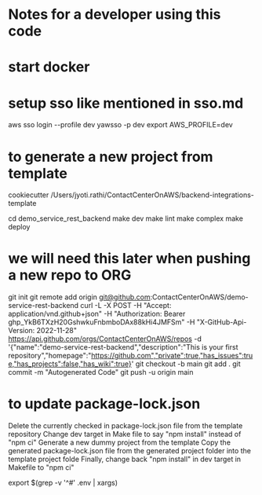 # Notes for a developer using this code

# start docker
# setup sso like mentioned in sso.md
aws sso login --profile dev
yawsso -p dev
export AWS_PROFILE=dev

# to generate a new project from template
cookiecutter /Users/jyoti.rathi/ContactCenterOnAWS/backend-integrations-template


cd demo_service_rest_backend
make dev
make lint
make complex
make deploy


# we will need this later when pushing a new repo to ORG
git init
git remote add origin git@github.com:ContactCenterOnAWS/demo-service-rest-backend
curl -L -X POST -H "Accept: application/vnd.github+json" -H "Authorization: Bearer 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" -H "X-GitHub-Api-Version: 2022-11-28" https://api.github.com/orgs/ContactCenterOnAWS/repos -d '{"name":"demo-service-rest-backend","description":"This is your first repository","homepage":"https://github.com","private":true,"has_issues":true,"has_projects":false,"has_wiki":true}'
git checkout -b main
git add .
git commit -m "Autogenerated Code"
git push -u origin main




# to update package-lock.json
Delete the currently checked in package-lock.json file from the template repository
Change dev target in Make file to say "npm install" instead of "npm ci"
Generate a new dummy project from the template
Copy the generated package-lock.json file from the generated project folder into the template project folde
Finally, change back "npm install" in dev target in Makefile to "npm ci"



export $(grep -v '^#' .env | xargs)

